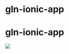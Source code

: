 # gln-ionic-app
# gln-ionic-app
<img src="![image](https://user-images.githubusercontent.com/36497297/146898089-1616d574-03f7-43f8-a5c5-0aea50c67403.png)">
